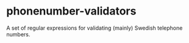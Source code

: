 # phonenumber-validators
A set of regular expressions for validating (mainly) Swedish telephone numbers. 
